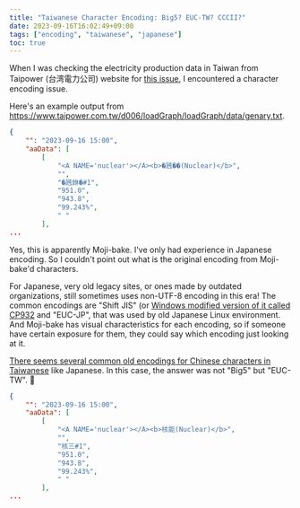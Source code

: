 ```yaml
---
title: "Taiwanese Character Encoding: Big5? EUC-TW? CCCII?"
date: 2023-09-16T16:02:49+09:00
tags: ["encoding", "taiwanese", "japanese"]
toc: true
---
```


When I was checking the electricity production data in Taiwan from Taipower (台湾電力公司) website for [this issue](https://github.com/electricitymaps/electricitymaps-contrib/issues/5903), I encountered a character encoding issue.

<!--more-->

Here's an example output from https://www.taipower.com.tw/d006/loadGraph/loadGraph/data/genary.txt.

```json
{
    "": "2023-09-16 15:00",
    "aaData": [
        [
            "<A NAME='nuclear'></A><b>�瓲��(Nuclear)</b>",
            "",
            "�瓲銝�#1",
            "951.0",
            "943.8",
            "99.243%",
            " "
        ],
...
```

Yes, this is apparently Moji-bake. I've only had experience in Japanese encoding. So I couldn't point out what is the original encoding from Moji-bake'd characters.

For Japanese, very old legacy sites, or ones made by outdated organizations, still sometimes uses non-UTF-8 encoding in this era! The common encodings are "Shift JIS" (or [Windows modified version of it called CP932](https://en.wikipedia.org/wiki/Code_page_932_(Microsoft_Windows)) and "EUC-JP", that was used by old Japanese Linux environment. And Moji-bake has visual characteristics for each encoding, so if someone have certain exposure for them, they could say which encoding just looking at it.

[There seems several common old encodings for Chinese characters in Taiwanese](https://docs.mojolicious.org/Encode/TW) like Japanese. In this case, the answer was not "Big5" but "EUC-TW". 🎉

```json
{
    "": "2023-09-16 15:00",
    "aaData": [
        [
            "<A NAME='nuclear'></A><b>核能(Nuclear)</b>",
            "",
            "核三#1",
            "951.0",
            "943.8",
            "99.243%",
            " "
        ],
...
```
